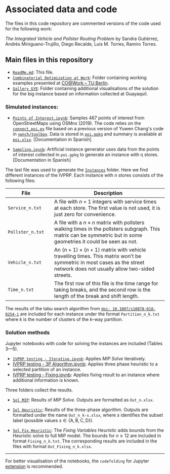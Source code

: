 

# Associated data and code

The files in this code repository are commented versions of the code used for the following work:

_The Integrated Vehicle and Pollster Routing Problem_ by Sandra Gutiérrez, Andrés Miniguano-Trujillo, Diego Recalde, Luis M. Torres, Ramiro Torres.

## Main files in this repository

* [`ReadMe.md`](README.md): This file.
* [`Combinatorial Optimization at Work`](Combinatorial%20Optimization%20At%20Work): Folder containing working examples presented at [CO@Work – TU Berlin](https://co-at-work.zib.de/berlin2020/).
* [`Gallery GYE`](Gallery%20GYE): Folder containing additional visualisations of the solution for the big instance based on information collected at Guayaquil.

### Simulated instances: 

* [`Points of Interest.ipynb`](Points%20of%20Interest.ipynb): Samples 467 points of interest from OpenStreetMaps using OSMnx (2019). The code relies on the [`connect_poi.py`](connect_poi.py) file based on a previous version of Yuwen Chang's code in
[`ywnch/toolbox`](https://github.com/ywnch/toolbox/tree/e5c0b59556d4346cb4de6f716eaa0b9d2d9f354c).
Data is stored in [`poi.gpkg`](poi.gpkg) and summary is available at [`poi.xlsx`](poi.xlsx). [Documentation in Spanish]

* [`Sampling.ipynb`](Sampling.ipynb): Artificial instance generator uses data from the points of interest collected in `poi.gpkg` to generate an instance with η stores. [Documentation in Spanish]

The last file was used to generate the [`Instances`](Instances) folder. Here we find different instances of the IVPRP.
Each instance with $n$ stores consists of the following files:

| File             |   | Description                                                                                                                                                                 |
|------------------|---|-----------------------------------------------------------------------------------------------------------------------------------------------------------------------------|
| `Service_n.txt`  |   | A file with $n+1$ integers with service times at each store.  The first value is not used, it is just zero for convenience.                                                 |
| `Pollster_n.txt` |   | A file with a $n\times n$ matrix with pollsters walking times  in the pollsters subgraph. This matrix can be symmetric but in  some geometries it could be seen as not.     |
| `Vehicle_n.txt`  |   | An $(n+1)\times (n+1)$ matrix with vehicle travelling times.  This matrix won’t be symmetric in most cases as the street  network does not usually allow two-sided streets. |
| `Time_n.txt`     |   | The first row of this file is the time range for taking breaks,  and the second row is the length of the break and shift length.                                            |


The results of the tabu search algorithm from [`doi: 10.1007/s10878-018-0254-1`](https://doi.org/10.1007/s10878-018-0254-1) are included for each instance under the format `Partition_n_k.txt` where $k$ is the number of clusters of the $k$–way partition.



### Solution methods


Jupyter notebooks with code for solving the instances are included (Tables 3—5). 


* [`IVPRP testing - Iterative.ipynb`](IVPRP%20testing%20-%20Iterative.ipynb): Applies _MIP Solve_ iteratively.
* [IVPRP testing - 3P Algorithm.ipynb](IVPRP%20testing%20-%203P%20Algorithm.ipynb): Applies three phase heuristic to a selected partition of an instance.
* [IVPRP testing - Fixing.ipynb](IVPRP%20testing%20-%20Fixing.ipynb): Applies fixing result to an instance where additional information is known.

Three folders collect the results.


* [`Sol MIP`](Sol%20MIP): Results of _MIP Solve_. Outputs are formatted as `Out_n.xlsx`.

* [`Sol Heuristic`](Sol%20Heuristic): Results of the three-phase algorithm. Outputs are formatted under the name `Out_n_k-s.xlsx`, where $s$ identifies the subset label (possible values $s \in \{\text{A},\text{B},\text{C},\text{D}\}$).

* [`Sol Fix Heuristic`](Sol%20Fix%20Heuristic):
The _Fixing Variables Heuristic_ adds bounds from the Heuristic solve to full MIP model. The bounds for $n\geq 12$ are included in format `Fixing_n_k.txt`. The corresponding results are included in the files with format `Out_Fixing_n_k.xlsx`.








---

For better visualisation of the notebooks, the `codefolding` for Jupyter [extension](https://jupyter-contrib-nbextensions.readthedocs.io/en/latest/) is recommended.





